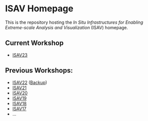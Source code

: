 # ISAV Homepage

This is the repository hosting the *In Situ Infrastructures for Enabling Extreme-scale Analysis and Visualization* (ISAV) homepage.

## Current Workshop

- [ISAV23](https://isav-workshop.github.io/2023/)

## Previous Workshops:

- [ISAV22](https://dav.lbl.gov/events/ISAV2022/) ([Backup](https://isav-workshop.github.io/2022/))
- [ISAV21](https://dav.lbl.gov/events/ISAV2021/)
- [ISAV20](https://dav.lbl.gov/events/ISAV2020/)
- [ISAV19](https://dav.lbl.gov/events/ISAV2019/)
- [ISAV18](https://dav.lbl.gov/events/ISAV2018/)
- [ISAV17](https://dav.lbl.gov/events/ISAV2017/)
- ...
